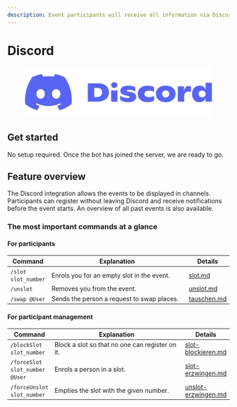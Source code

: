 ```yaml
---
description: Event participants will receive all information via Discord.
---
```


# Discord

<figure><img src="../../.gitbook/assets/Discord-Logo+Wordmark-Color.png" alt=""><figcaption></figcaption></figure>

## Get started

No setup required. Once the bot has joined the server, we are ready to go.

## Feature overview

The Discord integration allows the events to be displayed in channels. Participants can register without leaving Discord and receive notifications before the event starts. An overview of all past events is also available.



### The most important commands at a glance

#### For participants

<table><thead><tr><th>Command</th><th width="297.3333333333333">Explanation</th><th>Details</th></tr></thead><tbody><tr><td><code>/slot slot_number</code></td><td>Enrols you for an empty slot in the event.</td><td><a data-mention href="bot-befehle/slot.md">slot.md</a></td></tr><tr><td><code>/unslot</code></td><td>Removes you from the event.</td><td><a data-mention href="bot-befehle/unslot.md">unslot.md</a></td></tr><tr><td><code>/swap @User</code></td><td>Sends the person a request to swap places.</td><td><a data-mention href="bot-befehle/tauschen.md">tauschen.md</a></td></tr></tbody></table>

#### For participant management

<table><thead><tr><th>Command</th><th width="294.3333333333333">Explanation</th><th>Details</th></tr></thead><tbody><tr><td><code>/blockSlot slot_number</code></td><td>Block a slot so that no one can register on it.</td><td><a data-mention href="bot-befehle/slot-blockieren.md">slot-blockieren.md</a></td></tr><tr><td><code>/forceSlot slot_number @User</code></td><td>Enrols a person in a slot.</td><td><a data-mention href="bot-befehle/slot-erzwingen.md">slot-erzwingen.md</a></td></tr><tr><td><code>/forceUnslot slot_number</code></td><td>Empties the slot with the given number.</td><td><a data-mention href="bot-befehle/unslot-erzwingen.md">unslot-erzwingen.md</a></td></tr></tbody></table>
